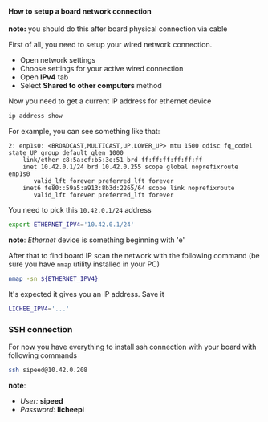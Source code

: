 #### How to setup a board network connection

**note:** you should do this after board physical connection via cable 

First of all, you need to setup your wired network connection.
* Open network settings 
* Choose settings for your active wired connection
* Open **IPv4** tab 
* Select **Shared to other computers** method

Now you need to get a current IP address for ethernet device 

```sh
ip address show
```

For example, you can see something like that: 
```
2: enp1s0: <BROADCAST,MULTICAST,UP,LOWER_UP> mtu 1500 qdisc fq_codel state UP group default qlen 1000
    link/ether c8:5a:cf:b5:3e:51 brd ff:ff:ff:ff:ff:ff
    inet 10.42.0.1/24 brd 10.42.0.255 scope global noprefixroute enp1s0
       valid_lft forever preferred_lft forever
    inet6 fe80::59a5:a913:8b3d:2265/64 scope link noprefixroute 
       valid_lft forever preferred_lft forever

```

You need to pick this `10.42.0.1/24` address 
```sh
export ETHERNET_IPV4='10.42.0.1/24'
```

**note**: *Ethernet* device is something beginning with 'e' 

After that to find board IP scan the network with the following command (be sure you have `nmap` utility installed in your PC)

```sh
nmap -sn ${ETHERNET_IPV4}
```

It's expected it gives you an IP address. Save it
```sh
LICHEE_IPV4='...'
``` 

### SSH connection
For now you have everything to install ssh connection with your board with following commands
```sh
ssh sipeed@10.42.0.208
```

**note**:
* *User:* **sipeed**
* *Password:* **licheepi** 